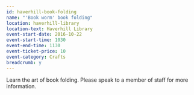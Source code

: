 ```yaml
---
id: haverhill-book-folding
name: "'Book worm' book folding"
location: haverhill-library
location-text: Haverhill Library
event-start-date: 2016-10-22
event-start-time: 1030
event-end-time: 1130
event-ticket-price: 10
event-category: Crafts
breadcrumb: y
---
```

Learn the art of book folding.  Please speak to a member of staff for more information.
